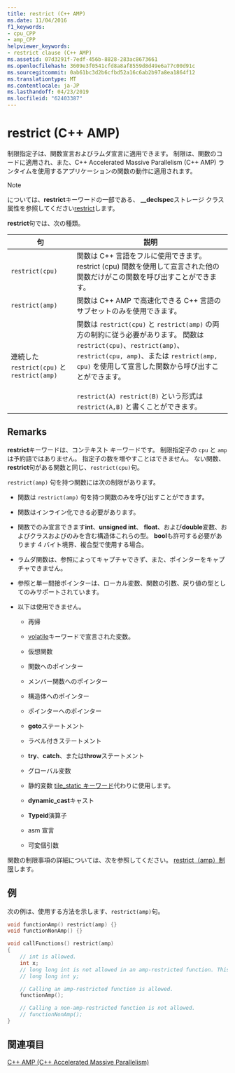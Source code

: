 ```yaml
---
title: restrict (C++ AMP)
ms.date: 11/04/2016
f1_keywords:
- cpu_CPP
- amp_CPP
helpviewer_keywords:
- restrict clause (C++ AMP)
ms.assetid: 07d3291f-7edf-456b-8828-283ac8673661
ms.openlocfilehash: 3609e3f0541cfd8a8af8559d8d49e6a77c00d91c
ms.sourcegitcommit: 0ab61bc3d2b6cfbd52a16c6ab2b97a8ea1864f12
ms.translationtype: MT
ms.contentlocale: ja-JP
ms.lasthandoff: 04/23/2019
ms.locfileid: "62403387"
---
```

# <a name="restrict-c-amp"></a>restrict (C++ AMP)

制限指定子は、関数宣言およびラムダ宣言に適用できます。 制限は、関数のコードに適用され、また、C++ Accelerated Massive Parallelism (C++ AMP) ランタイムを使用するアプリケーションの関数の動作に適用されます。

> [!NOTE]
>  については、**restrict**キーワードの一部である、 **__declspec**ストレージ クラス属性を参照してください[restrict](../cpp/restrict.md)します。

**restrict**句では、次の種類。

|句|説明|
|------------|-----------------|
|`restrict(cpu)`|関数は C++ 言語をフルに使用できます。 restrict (cpu) 関数を使用して宣言された他の関数だけがこの関数を呼び出すことができます。|
|`restrict(amp)`|関数は C++ AMP で高速化できる C++ 言語のサブセットのみを使用できます。|
|連続した `restrict(cpu)` と `restrict(amp)`|関数は `restrict(cpu)` と `restrict(amp)` の両方の制約に従う必要があります。 関数は `restrict(cpu)`、`restrict(amp)`、`restrict(cpu, amp)`、または `restrict(amp, cpu)` を使用して宣言した関数から呼び出すことができます。<br /><br /> `restrict(A) restrict(B)` という形式は `restrict(A,B)` と書くことができます。|

## <a name="remarks"></a>Remarks

**restrict**キーワードは、コンテキスト キーワードです。 制限指定子の `cpu` と `amp` は予約語ではありません。 指定子の数を増やすことはできません。 ない関数、**restrict**句がある関数と同じ、`restrict(cpu)`句。

`restrict(amp)` 句を持つ関数には次の制限があります。

- 関数は `restrict(amp)` 句を持つ関数のみを呼び出すことができます。

- 関数はインライン化できる必要があります。

- 関数でのみ宣言できます**int**、**unsigned int**、 **float**、および**double**変数、およびクラスおよびのみを含む構造体これらの型。 **bool**も許可する必要があります 4 バイト境界、複合型で使用する場合。

- ラムダ関数は、参照によってキャプチャできず、また、ポインターをキャプチャできません。

- 参照と単一間接ポインターは、ローカル変数、関数の引数、戻り値の型としてのみサポートされています。

- 以下は使用できません。

   - 再帰

   - [volatile](../cpp/volatile-cpp.md)キーワードで宣言された変数。

   - 仮想関数

   - 関数へのポインター

   - メンバー関数へのポインター

   - 構造体へのポインター

   - ポインターへのポインター

   - **goto**ステートメント

   - ラベル付きステートメント

   - **try**、**catch**、または**throw**ステートメント

   - グローバル変数

   - 静的変数 [tile_static キーワード](../cpp/tile-static-keyword.md)代わりに使用します。

   - **dynamic_cast**キャスト

   - **Typeid**演算子

   - asm 宣言

   - 可変個引数

関数の制限事項の詳細については、次を参照してください。 [restrict（amp）制限](https://blogs.msdn.microsoft.com/nativeconcurrency/2011/12/19/restrictamp-restrictions-part-0-of-n-introduction/)します。

## <a name="example"></a>例

次の例は、使用する方法を示します、`restrict(amp)`句。

```cpp
void functionAmp() restrict(amp) {}
void functionNonAmp() {}

void callFunctions() restrict(amp)
{
    // int is allowed.
    int x;
    // long long int is not allowed in an amp-restricted function. This generates a compiler error.
    // long long int y;

    // Calling an amp-restricted function is allowed.
    functionAmp();

    // Calling a non-amp-restricted function is not allowed.
    // functionNonAmp();
}
```

## <a name="see-also"></a>関連項目

[C++ AMP (C++ Accelerated Massive Parallelism)](../parallel/amp/cpp-amp-cpp-accelerated-massive-parallelism.md)